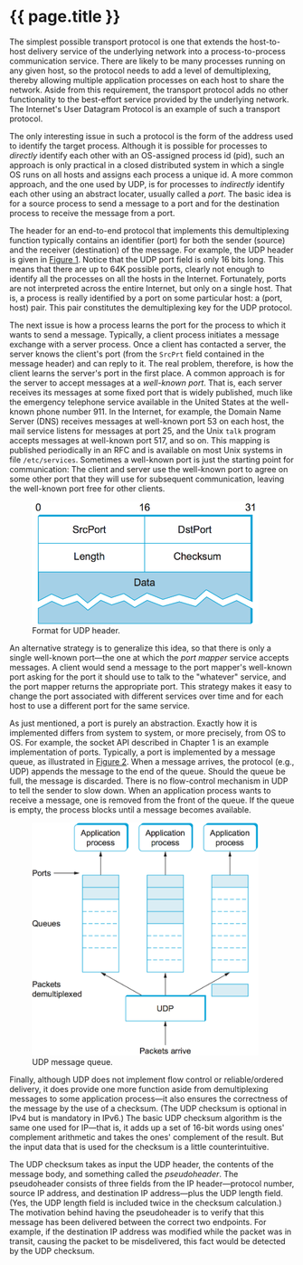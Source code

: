 # {{ page.title }}

The simplest possible transport protocol is one that extends the
host-to-host delivery service of the underlying network into a
process-to-process communication service. There are likely to be many
processes running on any given host, so the protocol needs to add a
level of demultiplexing, thereby allowing multiple application processes
on each host to share the network. Aside from this requirement, the
transport protocol adds no other functionality to the best-effort
service provided by the underlying network. The Internet's User Datagram
Protocol is an example of such a transport protocol.

The only interesting issue in such a protocol is the form of the address
used to identify the target process. Although it is possible for
processes to *directly* identify each other with an OS-assigned process
id (pid), such an approach is only practical in a closed distributed
system in which a single OS runs on all hosts and assigns each process a
unique id. A more common approach, and the one used by UDP, is for
processes to *indirectly* identify each other using an abstract locater,
usually called a *port*. The basic idea is for a source process to send
a message to a port and for the destination process to receive the
message from a port.

The header for an end-to-end protocol that implements this
demultiplexing function typically contains an identifier (port) for both
the sender (source) and the receiver (destination) of the message. For
example, the UDP header is given in [Figure 1](#udp-format). Notice
that the UDP port field is only 16 bits long. This means that there are
up to 64K possible ports, clearly not enough to identify all the
processes on all the hosts in the Internet. Fortunately, ports are not
interpreted across the entire Internet, but only on a single host. That
is, a process is really identified by a port on some particular host: a
(port, host) pair. This pair constitutes the demultiplexing key for
the UDP protocol.

The next issue is how a process learns the port for the process to which
it wants to send a message. Typically, a client process initiates a
message exchange with a server process. Once a client has contacted a
server, the server knows the client's port (from the `SrcPrt` field
contained in the message header) and can reply to it. The real problem,
therefore, is how the client learns the server's port in the first
place. A common approach is for the server to accept messages at a
*well-known port*. That is, each server receives its messages at some
fixed port that is widely published, much like the emergency telephone
service available in the United States at the well-known phone
number 911. In the Internet, for example, the Domain Name Server (DNS)
receives messages at well-known port 53 on each host, the mail service
listens for messages at port 25, and the Unix `talk` program accepts
messages at well-known port 517, and so on. This mapping is published
periodically in an RFC and is available on most Unix systems in file
`/etc/services`. Sometimes a well-known port is just the starting point
for communication: The client and server use the well-known port to
agree on some other port that they will use for subsequent
communication, leaving the well-known port free for other clients.

<figure>
	<a id="udp-format"></a>
	<img src="figures/f05-01-9780123850591.png" width="400px"/>
	<figcaption>Format for UDP header.</figcaption>
</figure>

An alternative strategy is to generalize this idea, so that there is
only a single well-known port—the one at which the *port mapper*
service accepts messages. A client would send a message to the port
mapper's well-known port asking for the port it should use to talk to
the "whatever" service, and the port mapper returns the appropriate
port. This strategy makes it easy to change the port associated with
different services over time and for each host to use a different port
for the same service.

As just mentioned, a port is purely an abstraction. Exactly how it is
implemented differs from system to system, or more precisely, from OS to
OS. For example, the socket API described in Chapter 1 is an example
implementation of ports. Typically, a port is implemented by a message
queue, as illustrated in [Figure 2](#udp-queue). When a message
arrives, the protocol (e.g., UDP) appends the message to the end of the
queue. Should the queue be full, the message is discarded. There is no
flow-control mechanism in UDP to tell the sender to slow down. When an
application process wants to receive a message, one is removed from the
front of the queue. If the queue is empty, the process blocks until a
message becomes available.

<figure>
	<a id="udp-queue"></a>
	<img src="figures/f05-02-9780123850591.png" width="400px"/>
	<figcaption>UDP message queue.</figcaption>
</figure>

Finally, although UDP does not implement flow control or
reliable/ordered delivery, it does provide one more function aside from
demultiplexing messages to some application process—it also ensures
the correctness of the message by the use of a checksum. (The UDP
checksum is optional in IPv4 but is mandatory in IPv6.) The basic UDP
checksum algorithm is the same one used for IP—that is, it adds up a
set of 16-bit words using ones' complement arithmetic and takes the ones'
complement of the result. But the input data that is used for the
checksum is a little counterintuitive.

The UDP checksum takes as input the UDP header, the contents of the
message body, and something called the *pseudoheader*. The pseudoheader
consists of three fields from the IP header—protocol number, source IP
address, and destination IP address—plus the UDP length field. (Yes,
the UDP length field is included twice in the checksum calculation.) The
motivation behind having the pseudoheader is to verify that this message
has been delivered between the correct two endpoints. For example, if
the destination IP address was modified while the packet was in transit,
causing the packet to be misdelivered, this fact would be detected by
the UDP checksum.

